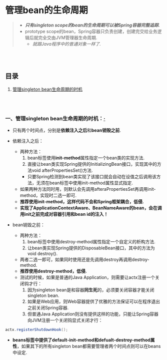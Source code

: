 # 管理bean的生命周期
> - ***只有singleton scope的bean的生命周期可以被Spring容器完整追踪.***
> - prototype scope的bean，Spring容器只负责创建，创建完交给业务逻辑后就完全交由JVM管理器生命周期.
>   - *就跟Java程序中的普通对象一样了.*

<br><br>

## 目录
1. [管理singleton bean生命周期的时机](#一管理singleton-bean生命周期的时机)

<br><br>

### 一、管理singleton bean生命周期的时机：[·](#目录)
- 只有两个时间点，分别是**依赖注入之后**和**bean销毁之前**.


- 依赖注入之后：
  - 两种方法：
    1. bean标签使用**init-method**属性指定一个bean类的实现方法.
    2. 直接让bean类实现Spring提供的InitializingBean接口，实现其中的方法void afterPropertiesSet()方法.
      - 只要Spring检测到bean类实现了该接口就会自动在设值之后调用该方法，无须在bean标签中使用init-method属性显式指定.
  - 如果两种方法同时用，则默认会先调用afteraPropertiesSet再调用init-method，实现时二选一即可.
  - **推荐使用init-method，这样代码不会和Spring框架耦合，低侵.**
  - **实现了ApplicationContextAware、BeanNameAware的bean，会在调用init之前完成对容器引用和bean id的注入！**


- bean销毁之前：
  - 两种方法：
    1. bean标签中使用destroy-method属性指定一个自定义的析构方法.
    2. 让bean类实现Spring提供的DisposableBean接口，其中的方法为void destroy().
  - 两者二选一即可，如果同时使用还是先调用destroy再调用destroy-method.
  - **推荐使用destroy-method，低侵.**
  - 测试的时候，如果是普通的Java Application，则需要让actx注册一个关闭钩才行：
    1. 因为singleton bean是和容器**同生死**的，必须要关闭容器才能关闭singleton bean.
    2. 如果是Web应用，则Web容器提供了优雅的方法保证可以在程序退出之前关闭Spring容器.
    3. 但普通Java Application则没有提供这样的功能，只能让Spring容器向JVM注册一个关闭钩显式关闭才行：

```java
actx.registerShutdownHook();
```

- **beans标签中提供了default-init-method和defualt-destroy-method属性**，如果其下的所有singleton bean都需要管理者两个时间点则可以在beans中设定.
